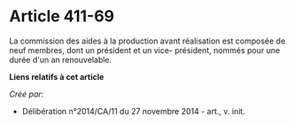 # Article 411-69

La commission des aides à la production avant réalisation est composée de neuf membres, dont un président et un vice-
président, nommés pour une durée d'un an renouvelable.

**Liens relatifs à cet article**

_Créé par_:

  - Délibération n°2014/CA/11 du 27 novembre 2014 - art., v. init.
